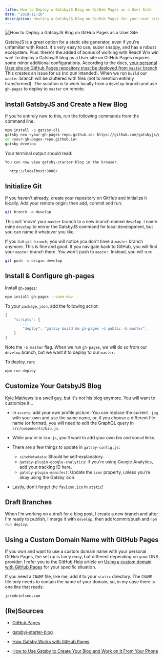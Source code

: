 ```yaml
---
title: How to Deploy a GatsbyJS Blog on GitHub Pages as a User Site
date: "2018-11-26"
description: Hosting a GatsbyJS blog on GitHub Pages for your user site requires additional configuration. Here's how to deploy.
---
```


![How to Deploy a GatsbyJS Blog on GitHub Pages as a User Site](.image.png)

GatsbyJS is a great option for a static site generator, even if you're unfamiliar with React. It's very easy to use, super snappy, and has a robust ecosystem. Plus: there's the added of bonus of working with React! Win win win! To deploy a GatsbyJS blog as a User site on GitHub Pages requires some minor additional configurations. According to the docs, [your personal User site on GitHub Pages repository must be deployed from `master` branch](https://help.github.com/articles/user-organization-and-project-pages/#user-and-organization-pages-sites). This creates an issue for us (no pun intended). When we run `build` our `master` branch will be cluttered with files (not to mention entirely transformed). The solution is to work locally from a `develop` branch and use `gh-pages` to deploy to `master` on remote.

## Install GatsbyJS and Create a New Blog
If you're entirely new to this, run the following commands from the command line:

```sh
npm install -g gatsby-cli
gatsby new <your-gh-pages-repo.github.io> https://github.com/gatsbyjs/gatsby-starter-blog
cd <your-gh-pages-repo.github.io>
gatsby develop
```

Your terminal output should read:

```sh
You can now view gatsby-starter-blog in the browser.

  http://localhost:8000/
```

## Initialize Git
If you haven't already, create your repository on GitHub and initialize it locally. Add your remote origin; then add, commit and run:  

```sh
git branch -m develop
```

This will 'move' your `master` branch to a new branch named `develop`. I name mine `develop` to mirror the GatsbyJS command for local development, but you can name it whatever you like.

If you run `git branch`, you will notice you don't have a `master` branch anymore. This is fine and good. If you navigate back to GitHub, you will find your `master` branch there. You won't push to `master`. Instead, you will run:

```sh
git push -u origin develop
```

## Install & Configure gh-pages
Install [`gh-pages`](https://www.npmjs.com/package/gh-pages):

```sh
npm install gh-pages --save-dev
```

To your `package.json`, add the following script:

```js
{
    "scripts": {
        ...
        "deploy": "gatsby build && gh-pages -d public -b master",
    }
}
```

Note the `-b master` flag. When we run `gh-pages`, we will do so from our `develop` branch, but we want it to deploy to our `master`.  

To deploy, run:

```sh
npm run deploy
```

## Customize Your GatsbyJS Blog
[Kyle Mathews](https://twitter.com/kylemathews) is a swell guy, but it's not his blog anymore. You will want to customize it...

* In `assets`, add your own profile picture. You can replace the current `.jpg` with your own and use the same name, or, if you choose a different file name (or format), you will need to edit the GraphQL query in `src/components/bio.js`.

* While you're in `bio.js`, you'll want to add your own bio and social links.

* There are a few things to update in `gatsby-config.js`:
  * `siteMetadata`: Should be self-explanatory.
  * `gatsby-plugin-google-analytics`: If you're using Google Analytics, add your tracking ID here.
  * `gatsby-plugin-manifest`: Update the `icon` property, unless you're okay using the Gatsby icon.

* Lastly, don't forget the `favicon.ico` in `static`!


## Draft Branches
When I'm working on a draft for a blog post, I create a new branch and after I'm ready to publish, I merge it with `develop`, then add/commit/push and `npm run deploy`.

## Using a Custom Domain Name with GitHub Pages
If you own and want to use a custom domain name with your personal GitHub Pages, the set up is fairly easy, but different depending on your DNS provider. I refer you to the GitHub Help article on [Using a custom domain with GitHub Pages](https://help.github.com/articles/using-a-custom-domain-with-github-pages/) for your specific situation.

If you need a `CNAME` file, like me, add it to your `static` directory. The `CNAME` file only needs to contain the name of your domain, so, in my case there is one line that reads:

```
jarednielsen.com
```

## (Re)Sources

* [GitHub Pages](https://pages.github.com/)

* [gatsbyj-starter-blog](https://github.com/gatsbyjs/gatsby-starter-blog)

* [How Gatsby Works with GitHub Pages](https://www.gatsbyjs.org/docs/how-gatsby-works-with-github-pages/)

* [How to Use Gatsby to Create Your Blog and Work on It From Your Phone](https://medium.freecodecamp.org/how-to-write-a-blog-using-gatsby-from-your-phone-e92a99851a04)
